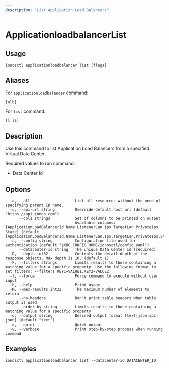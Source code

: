 ```yaml
---
description: "List Application Load Balancers"
---
```


# ApplicationloadbalancerList

## Usage

```text
ionosctl applicationloadbalancer list [flags]
```

## Aliases

For `applicationloadbalancer` command:

```text
[alb]
```

For `list` command:

```text
[l ls]
```

## Description

Use this command to list Application Load Balancers from a specified Virtual Data Center.

Required values to run command:

* Data Center Id

## Options

```text
  -a, --all                    List all resources without the need of specifying parent ID name.
  -u, --api-url string         Override default host url (default "https://api.ionos.com")
      --cols strings           Set of columns to be printed on output 
                               Available columns: [ApplicationLoadBalancerId Name ListenerLan Ips TargetLan PrivateIps State] (default [ApplicationLoadBalancerId,Name,ListenerLan,Ips,TargetLan,PrivateIps,State])
  -c, --config string          Configuration file used for authentication (default "$XDG_CONFIG_HOME/ionosctl/config.yaml")
      --datacenter-id string   The unique Data Center Id (required)
  -D, --depth int32            Controls the detail depth of the response objects. Max depth is 10. (default 1)
  -F, --filters strings        Limits results to those containing a matching value for a specific property. Use the following format to set filters: --filters KEY1=VALUE1,KEY2=VALUE2
  -f, --force                  Force command to execute without user input
  -h, --help                   Print usage
  -M, --max-results int32      The maximum number of elements to return
      --no-headers             Don't print table headers when table output is used
      --order-by string        Limits results to those containing a matching value for a specific property
  -o, --output string          Desired output format [text|json|api-json] (default "text")
  -q, --quiet                  Quiet output
  -v, --verbose                Print step-by-step process when running command
```

## Examples

```text
ionosctl applicationloadbalancer list --datacenter-id DATACENTER_ID
```

